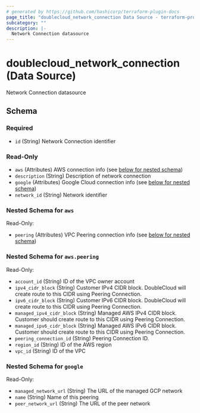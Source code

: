 ```yaml
---
# generated by https://github.com/hashicorp/terraform-plugin-docs
page_title: "doublecloud_network_connection Data Source - terraform-provider-doublecloud"
subcategory: ""
description: |-
  Network Connection datasource
---
```


# doublecloud_network_connection (Data Source)

Network Connection datasource



<!-- schema generated by tfplugindocs -->
## Schema

### Required

- `id` (String) Network Connection identifier

### Read-Only

- `aws` (Attributes) AWS connection info (see [below for nested schema](#nestedatt--aws))
- `description` (String) Description of network connection
- `google` (Attributes) Google Cloud connection info (see [below for nested schema](#nestedatt--google))
- `network_id` (String) Network identifier

<a id="nestedatt--aws"></a>
### Nested Schema for `aws`

Read-Only:

- `peering` (Attributes) VPC Peering connection info (see [below for nested schema](#nestedatt--aws--peering))

<a id="nestedatt--aws--peering"></a>
### Nested Schema for `aws.peering`

Read-Only:

- `account_id` (String) ID of the VPC owner account
- `ipv4_cidr_block` (String) Customer IPv4 CIDR block.
DoubleCloud will create route to this CIDR using Peering Connection.
- `ipv6_cidr_block` (String) Customer IPv6 CIDR block.
DoubleCloud will create route to this CIDR using Peering Connection.
- `managed_ipv4_cidr_block` (String) Managed AWS IPv4 CIDR block.
Customer should create route to this CIDR using Peering Connection.
- `managed_ipv6_cidr_block` (String) Managed AWS IPv6 CIDR block.
Customer should create route to this CIDR using Peering Connection.
- `peering_connection_id` (String) Peering Connection ID.
- `region_id` (String) ID of the AWS region
- `vpc_id` (String) ID of the VPC



<a id="nestedatt--google"></a>
### Nested Schema for `google`

Read-Only:

- `managed_network_url` (String) The URL of the managed GCP network
- `name` (String) Name of this peering
- `peer_network_url` (String) The URL of the peer network
